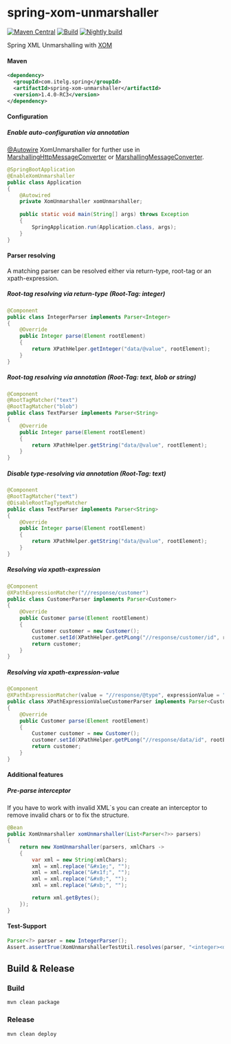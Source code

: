 # spring-xom-unmarshaller

[![Maven Central](https://maven-badges.herokuapp.com/maven-central/com.itelg.spring/spring-xom-unmarshaller/badge.svg)](https://maven-badges.herokuapp.com/maven-central/com.itelg.spring/spring-xom-unmarshaller)
[![Build](https://github.com/julian-eggers/spring-xom-unmarshaller/workflows/release/badge.svg)](https://github.com/julian-eggers/spring-xom-unmarshaller/actions)
[![Nightly build](https://github.com/julian-eggers/spring-xom-unmarshaller/workflows/nightly/badge.svg)](https://github.com/julian-eggers/spring-xom-unmarshaller/actions)

Spring XML Unmarshalling with [XOM](http://www.xom.nu/)

#### Maven
```xml
<dependency>
  <groupId>com.itelg.spring</groupId>
  <artifactId>spring-xom-unmarshaller</artifactId>
  <version>1.4.0-RC3</version>
</dependency>
```


#### Configuration

##### Enable auto-configuration via annotation

[@Autowire](http://docs.spring.io/spring/docs/current/javadoc-api/org/springframework/beans/factory/annotation/Autowire.html) XomUnmarshaller for further use in [MarshallingHttpMessageConverter](http://docs.spring.io/spring/docs/current/javadoc-api/org/springframework/http/converter/xml/MarshallingHttpMessageConverter.html) or [MarshallingMessageConverter](http://docs.spring.io/spring/docs/current/javadoc-api/org/springframework/messaging/converter/MarshallingMessageConverter.html).

```java
@SpringBootApplication
@EnableXomUnmarshaller
public class Application
{
    @Autowired
    private XomUnmarshaller xomUnmarshaller;
    
    public static void main(String[] args) throws Exception
    {
        SpringApplication.run(Application.class, args);
    }
}
```


#### Parser resolving
A matching parser can be resolved either via return-type, root-tag or an xpath-expression.

##### Root-tag resolving via return-type (Root-Tag: integer)
```java
@Component
public class IntegerParser implements Parser<Integer>
{
    @Override
    public Integer parse(Element rootElement)
    {
        return XPathHelper.getInteger("data/@value", rootElement);
    }
}
```

##### Root-tag resolving via annotation (Root-Tag: text, blob or string)
```java
@Component
@RootTagMatcher("text")
@RootTagMatcher("blob")
public class TextParser implements Parser<String>
{
    @Override
    public Integer parse(Element rootElement)
    {
        return XPathHelper.getString("data/@value", rootElement);
    }
}
```

##### Disable type-resolving via annotation (Root-Tag: text)
```java
@Component
@RootTagMatcher("text")
@DisableRootTagTypeMatcher
public class TextParser implements Parser<String>
{
    @Override
    public Integer parse(Element rootElement)
    {
        return XPathHelper.getString("data/@value", rootElement);
    }
}
```

##### Resolving via xpath-expression
```java
@Component
@XPathExpressionMatcher("//response/customer")
public class CustomerParser implements Parser<Customer>
{
    @Override
    public Customer parse(Element rootElement)
    {
        Customer customer = new Customer();
        customer.setId(XPathHelper.getPLong("//response/customer/id", rootElement));
        return customer;
    }
}
```

##### Resolving via xpath-expression-value
```java
@Component
@XPathExpressionMatcher(value = "//response/@type", expressionValue = "customer")
public class XPathExpressionValueCustomerParser implements Parser<Customer>
{
    @Override
    public Customer parse(Element rootElement)
    {
        Customer customer = new Customer();
        customer.setId(XPathHelper.getPLong("//response/data/id", rootElement));
        return customer;
    }
}
```


#### Additional features

##### Pre-parse interceptor
If you have to work with invalid XML`s you can create an interceptor to remove invalid chars or to fix the structure.

```java
@Bean
public XomUnmarshaller xomUnmarshaller(List<Parser<?>> parsers)
{
    return new XomUnmarshaller(parsers, xmlChars ->
    {
        var xml = new String(xmlChars);
        xml = xml.replace("&#x1e;", "");
        xml = xml.replace("&#x1f;", "");
        xml = xml.replace("&#x0;", "");
        xml = xml.replace("&#xb;", "");

        return xml.getBytes();
    });
}
```


#### Test-Support
```java
Parser<?> parser = new IntegerParser();
Assert.assertTrue(XomUnmarshallerTestUtil.resolves(parser, "<integer><data value=\"11\" /></integer>"));
```



## Build & Release

### Build
```
mvn clean package
```

### Release
```
mvn clean deploy
```
